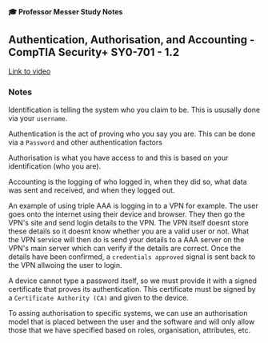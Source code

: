#### 🎓 Professor Messer Study Notes

## Authentication, Authorisation, and Accounting - CompTIA Security+ SY0-701 - 1.2

[Link to video](https://youtu.be/AhaZtj5P2a8?si=f-7jl7BdBd1FTsaf)

### Notes

Identification is telling the system who you claim to be. This is ususally done via your `username`.

Authentication is the act of proving who you say you are. This can be done via a `Password` and other authentication factors

Authorisation is what you have access to and this is based on your identification (who you are).

Accounting is the logging of who logged in, when they did so, what data was sent and received, and when they logged out.


An example of using triple AAA is logging in to a VPN for example. The user goes onto the internet using their device and browser. They then go the VPN's site and send login details to the VPN. The VPN itself doesnt store these details so it doesnt know whether you are a valid user or not. What the VPN service will then do is send your details to a AAA server on the VPN's main server which can verify if the details are correct. Once the details have been confirmed, a `credentials approved` signal is sent back to the VPN allwoing the user to login.


A device cannot type a password itself, so we must provide it with a signed certificate that proves its authentication. This certificate must be signed by a `Certificate Authority (CA)` and given to the device. 

To assing authorisation to specific systems, we can use an authorisation model that is placed between the user and the software and will only allow those that we have specified based on roles, organisation, attributes, etc.














